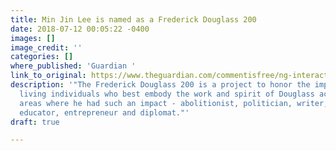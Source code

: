 ```yaml
---
title: Min Jin Lee is named as a Frederick Douglass 200
date: 2018-07-12 00:05:22 -0400
images: []
image_credit: ''
categories: []
where_published: 'Guardian '
link_to_original: https://www.theguardian.com/commentisfree/ng-interactive/2018/jul/05/the-frederick-douglass-200
description: '"The Frederick Douglass 200 is a project to honor the impact of 200
  living individuals who best embody the work and spirit of Douglass across those
  areas where he had such an impact - abolitionist, politician, writer, feminist,
  educator, entrepreneur and diplomat."'
draft: true

---
```

